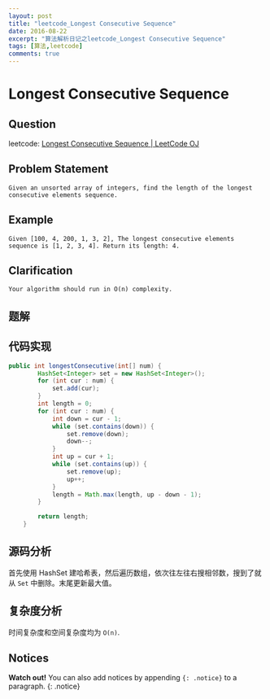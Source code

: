 ```yaml
---
layout: post
title: "leetcode_Longest Consecutive Sequence"
date: 2016-08-22
excerpt: "算法解析日记之leetcode_Longest Consecutive Sequence"
tags: [算法,leetcode]
comments: true
---
```

# Longest Consecutive Sequence

## Question
leetcode: [Longest Consecutive Sequence | LeetCode OJ](https://leetcode.com/problems/longest-consecutive-sequence/)

## Problem Statement

```
Given an unsorted array of integers, find the length of the longest consecutive elements sequence.
```

## Example

```
Given [100, 4, 200, 1, 3, 2], The longest consecutive elements sequence is [1, 2, 3, 4]. Return its length: 4.
```

## Clarification

```
Your algorithm should run in O(n) complexity.
```

## 题解

## 代码实现

```java
public int longestConsecutive(int[] num) {
        HashSet<Integer> set = new HashSet<Integer>();
        for (int cur : num) {
            set.add(cur);
        }
        int length = 0;
        for (int cur : num) {
            int down = cur - 1;
            while (set.contains(down)) {
                set.remove(down);
                down--;
            }
            int up = cur + 1;
            while (set.contains(up)) {
                set.remove(up);
                up++;
            }
            length = Math.max(length, up - down - 1);
        }

        return length;
    }

```

## 源码分析

首先使用 HashSet 建哈希表，然后遍历数组，依次往左往右搜相邻数，搜到了就从 `Set` 中删除。末尾更新最大值。

## 复杂度分析

时间复杂度和空间复杂度均为 `O(n)`.

## Notices

**Watch out!** You can also add notices by appending `{: .notice}` to a paragraph.
{: .notice}
